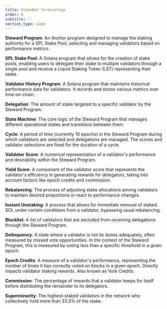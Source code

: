 ```yaml
---
title: StakeNet Terminology
order: 0
subtitle: ''
section_type: page
---
```


**Steward Program**: An Anchor program designed to manage the staking authority for a SPL Stake Pool, selecting and managing validators based on performance metrics.

**SPL Stake Pool**: A Solana program that allows for the creation of stake pools, enabling users to delegate their stake to multiple validators through a single pool and receive a Liquid Staking Token (LST) representing their stake.

**Validator History Program**:
A Solana program that maintains historical performance data for validators. It records and stores various metrics over time on-chain.

**Delegation**: The amount of stake targeted to a specific validator by the Steward Program.

**State Machine**: The core logic of the Steward Program that manages different operational states and transitions between them.

**Cycle**: A period of time (currently 10 epochs) in the Steward Program during which validators are selected and delegations are managed. The scores and validator selections are fixed for the duration of a cycle.

**Validator Score**: A numerical representation of a validator's performance and desirability within the Steward Program.

**Yield Score**: A component of the validator score that represents the validator's efficiency in generating rewards for delegators, taking into account factors like epoch credits and commission.

**Rebalancing**: The process of adjusting stake allocations among validators to maintain desired proportions or react to performance changes.

**Instant Unstaking**: A process that allows for immediate removal of staked SOL under certain conditions from a validator, bypassing usual rebalancing.

**Blacklist**: A list of validators that are excluded from receiving delegations through the Steward Program.

**Delinquency**: A state where a validator is not its duties adequately, often measured by missed vote opportunities. In the context of the Steward Program, this is measured by voting less than a specific threshold in a given epoch.

**Epoch Credits**: A measure of a validator's performance, representing the number of times it has correctly voted on blocks in a given epoch. Directly impacts validator staking rewards. Also known as Vote Credits.

**Commission**: The percentage of rewards that a validator keeps for itself before distributing the remainder to its delegators.

**Superminority**: The highest-staked validators in the network who collectively hold more than 33.3% of the stake.
